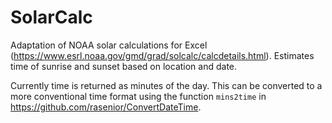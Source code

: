 # SolarCalc

Adaptation of NOAA solar calculations for Excel (https://www.esrl.noaa.gov/gmd/grad/solcalc/calcdetails.html). Estimates time of sunrise and sunset based on location and date. 

Currently time is returned as minutes of the day. This can be converted to a more conventional time format using the function `mins2time` in https://github.com/rasenior/ConvertDateTime.
